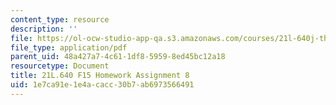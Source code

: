 ```yaml
---
content_type: resource
description: ''
file: https://ol-ocw-studio-app-qa.s3.amazonaws.com/courses/21l-640j-the-new-spain-1977-present-fall-2015/1e7ca91e1e4acacc30b7ab6973566491_MIT21L_640JF15_HW_Ses8.pdf
file_type: application/pdf
parent_uid: 48a427a7-4c61-1df8-5959-8ed45bc12a18
resourcetype: Document
title: 21L.640 F15 Homework Assignment 8
uid: 1e7ca91e-1e4a-cacc-30b7-ab6973566491
---
```

